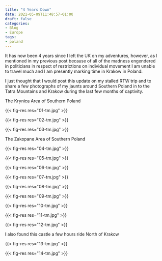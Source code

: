 ```yaml
---
title: "4 Years Down"
date: 2021-05-09T11:48:57-01:00
draft: false
categories:
- Blog
- Europe
tags:
- poland
---
```

It has now been 4 years since I left the UK on my adventures, however, as I mentioned in my previous post because of all of the madness engendered in politicians in respect of restrictions on individual movement I am unable to travel much and I am presently marking time in Krakow in Poland. 

I just thought that I would post this update on my stalled RTW trip and to share a few photographs of my jaunts around Southern Poland in to the Tatra Mountains and Krakow during the last few months of captivity.

The Krynica Area of Southern Poland

{{< fig-res res="01-tm.jpg" >}}

<!--more-->

{{< fig-res res="02-tm.jpg" >}}

{{< fig-res res="03-tm.jpg" >}}

The Zakopane Area of Southern Poland

{{< fig-res res="04-tm.jpg" >}}

{{< fig-res res="05-tm.jpg" >}}

{{< fig-res res="06-tm.jpg" >}}

{{< fig-res res="07-tm.jpg" >}}

{{< fig-res res="08-tm.jpg" >}}

{{< fig-res res="09-tm.jpg" >}}

{{< fig-res res="10-tm.jpg" >}}

{{< fig-res res="11-tm.jpg" >}}

{{< fig-res res="12-tm.jpg" >}}

I also found this castle a few hours ride North of Krakow

{{< fig-res res="13-tm.jpg" >}}

{{< fig-res res="14-tm.jpg" >}}